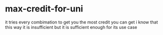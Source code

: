# max-credit-for-uni
it tries every combimation to get you the most credit you can get
i know that this way it is insufficient but it is sufficient enough for its use case
